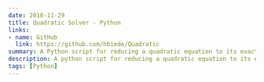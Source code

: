 ```yaml
---
date: 2018-11-29
title: Quadratic Solver - Python
links:
- name: GitHub
  link: https://github.com/hbiede/Quadratic
summary: A Python script for reducing a quadratic equation to its exact solution
description: A python script for reducing a quadratic equation to its exact solution, originally created for use with the iOS app Pythonista.
tags: [Python]
---
```

